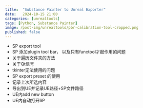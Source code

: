 ```yaml
---
title:  "Substance Painter to Unreal Exporter"
date:   2024-10-15 21:00
categories: [unrealtools]
tags: [Python, Substance Painter]
image: /post-img/unrealtools/pbr-calibration-tool-cropped.png
published: false
---
```



- SP export tool 
- SP 添加plugin tool bar， 以及只有functool才起作用的问题
- 关于遍历文件夹的方法 
- 关于Qt信号
- tkinter无法使用的问题
- SP export preset 的使用
- 记录上次所选内容
- 导出到UE并记录UE路径+SP文件路径
- UE内add new button
- UE内自动打开SP



